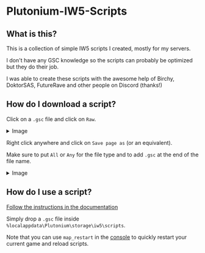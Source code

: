 # Plutonium-IW5-Scripts

## What is this?

This is a collection of simple IW5 scripts I created, mostly for my servers.

I don't have any GSC knowledge so the scripts can probably be optimized but they do their job.

I was able to create these scripts with the awesome help of Birchy, DoktorSAS, FutureRave and other people on Discord (thanks!)

## How do I download a script?

Click on a `.gsc` file and click on `Raw`.
<details>
  <summary>Image</summary>
  
  ![image](https://user-images.githubusercontent.com/55228336/153304575-9ee2e2ae-9bcf-437a-a2f1-cc65087f238f.png)
  ![image](https://user-images.githubusercontent.com/55228336/153305132-3405c97a-9ad4-49fe-b764-5fdb1e194386.png)
</details>

Right click anywhere and click on `Save page as` (or an equivalent). 

Make sure to put `All` or `Any` for the file type and to add `.gsc` at the end of the file name.
<details>
  <summary>Image</summary>
  
  ![image](https://user-images.githubusercontent.com/55228336/153305302-2bb87264-2ec5-4ea5-ac70-0e96b61ab2f7.png)
</details>





## How do I use a script?

[Follow the instructions in the documentation](https://plutonium.pw/docs/modding/loading-mods/#iw5)

Simply drop a `.gsc` file inside `%localappdata\Plutonium\storage\iw5\scripts`.

Note that you can use `map_restart` in the [console](https://plutonium.pw/docs/opening-console/) to quickly restart your current game and reload scripts.
